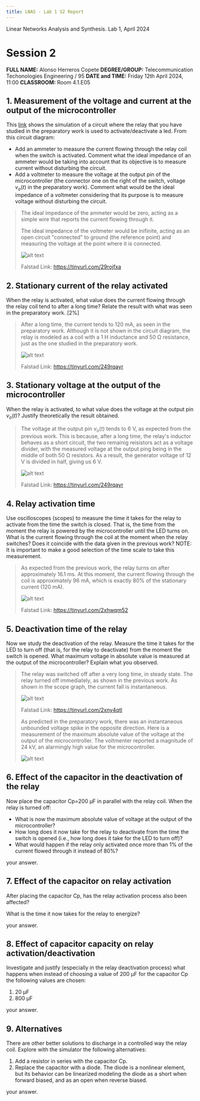 ```yaml
---
title: LNAS - Lab 1 S2 Report
---
```


<style>
:root {
    --markdown-font-family: "Times New Roman", Times, serif;
    --markdown-font-size: 10.5pt;
    --vscode-textBlockQuote-border: #9599e1;
}
</style>

<p class="supt1 center">Linear Networks Analysis and Synthesis. Lab 1, April 2024</p>

# Session 2

**FULL NAME:** Alonso Herreros Copete
**DEGREE/GROUP:** Telecommunication Techonologies Engineering / 95
**DATE and TIME:** Friday 12th April 2024, 11:00
**CLASSROOM:** Room 4.1.E05

## 1. Measurement of the voltage and current at the output of the microcontroller

This [link](https://tinyurl.com/28rkgpau) shows the simulation of a circuit where the relay that you have
studied in the preparatory work is used to activate/deactivate a led. From this circuit diagram:

* Add an ammeter to measure the current flowing through the relay coil when the switch is activated. Comment
  what the ideal impedance of an ammeter would be taking into account that its objective is to measure current
  without disturbing the circuit.
* Add a voltmeter to measure the voltage at the output pin of the microcontroller (the connector one on the
  right of the switch, voltage $v_o(t)$ in the preparatory work). Comment what would be the ideal impedance of
  a voltmeter considering that its purpose is to measure voltage without disturbing the circuit.

> The ideal impedance of the ammeter would be zero, acting as a simple wire that reports the current flowing
> through it.
>
> The ideal impedance of the voltmeter would be inifinite, acting as an open circuit "connected" to ground
> (the reference point) and measuring the voltage at the point where it is connected.
>
> ![alt text](img/fig_2.2.1.1.png)
>
> <p class="caption center">
> Falstad Link: <a href="https://tinyurl.com/29rojfxa">https://tinyurl.com/29rojfxa</a>
> </p>

## 2. Stationary current of the relay activated
When the relay is activated, what value does the current flowing through the relay coil tend to after a long
time? Relate the result with what was seen in the preparatory work. [2%]

> After a long time, the current tends to 120 mA, as seen in the preparatory work. Although it is not shown in
> the circuit diagram, the relay is modeled as a coil with a 1 H inductance and 50 Ω resistance, just as the
> one studied in the preparatory work.
>
> ![alt text](img/fig_2.2.2.1.png)
>
> <p class="caption center">
> Falstad Link: <a href="https://tinyurl.com/249rqayr">https://tinyurl.com/249rqayr</a>
> </p>

## 3. Stationary voltage at the output of the microcontroller
When the relay is activated, to what value does the voltage at the output pin $v_o(t)$? Justify theoretically
the result obtained.

> The voltage at the output pin $v_o(t)$ tends to 6 V, as expected from the previous work. This is because,
> after a long time, the relay's inductor behaves as a short circuit, the two remainig reisistors act as a
> voltage divider, with the measured voltage at the output ping being in the middle of both 50 Ω resistors.
> As a result, the generator voltage of 12 V is divided in half, giving us 6 V.
>
> ![alt text](img/fig_2.2.2.1.png)
>
> <p class="caption center">
> Falstad Link: <a href="https://tinyurl.com/249rqayr">https://tinyurl.com/249rqayr</a>
> </p>

## 4. Relay activation time
Use oscilloscopes (scopes) to measure the time it takes for the relay to activate from the time the switch is
closed. That is, the time from the moment the relay is powered by the microcontroller until the LED turns on.
What is the current flowing through the coil at the moment when the relay switches? Does it coincide with the
data given in the previous work? NOTE: It is important to make a good selection of the time scale to take this
measurement.

> As expected from the previous work, the relay turns on after approximately 16.1 ms. At this moment, the
> current flowing through the coil is approximately 96 mA, which is exactly 80% of the stationary current
> (120 mA).
>
> ![alt text](img/fig_2.2.4.1.png)
>
> <p class="caption center">
> Falstad Link: <a href="https://tinyurl.com/2xhwqm52">https://tinyurl.com/2xhwqm52</a>
> </p>

## 5. Deactivation time of the relay
Now we study the deactivation of the relay. Measure the time it takes for the LED to turn off (that is, for
the relay to deactivate) from the moment the switch is opened. What maximum voltage in absolute value is
measured at the output of the microcontroller? Explain what you observed.

> The relay was switched off after a very long time, in steady state. The relay turned off immediately, as
> shown in the previous work. As shown in the scope graph, the current fall is instantaneous.
>
> ![alt text](img/fig_2.2.5.1.png)
> <p class="caption center">
>    Falstad Link: <a href="https://tinyurl.com/2xny4qtl">https://tinyurl.com/2xny4qtl</a>
> </p>
>
> As predicted in the preparatory work, there was an instantaneous unbounded voltage spike in the opposite
> direction. Here is a measurement of the maximum absolute value of the voltage at the output of the
> microcontroller. The voltmenter reported a magnitude of 24 kV, an alarmingly high value for the
> microcontroller.
>
> ![alt text](img/fig_2.2.5.2.png)

## 6. Effect of the capacitor in the deactivation of the relay
Now place the capacitor Cp=200 µF in parallel with the relay coil. When the relay is turned off:

* What is now the maximum absolute value of voltage at the output of the microcontroller?
* How long does it now take for the relay to deactivate from the time the switch is opened (i.e., how long
  does it take for the LED to turn off)?
* What would happen if the relay only activated once more than 1% of the current flowed through it instead of
  80%?

<!-- TODO: Insert the screenshot(s) here and, optionally, the link(s). -->

<!-- TODO: Insert here the explanation of what is observed in the screenshot and the reasoning of -->
your answer.

## 7. Effect of the capacitor on relay activation
After placing the capacitor Cp, has the relay activation process also been affected?

What is the time it now takes for the relay to energize?

<!-- TODO: Insert the screenshot(s) here and, optionally, the link(s). -->

<!-- TODO: Insert here the explanation of what is observed in the screenshot and the reasoning of -->
your answer.

## 8. Effect of capacitor capacity on relay activation/deactivation
Investigate and justify (especially in the relay deactivation process) what happens when instead of choosing a
value of 200 µF for the capacitor Cp the following values ​​are chosen:

1. 20 µF
2. 800 µF

<!-- TODO: Insert the screenshot(s) here and, optionally, the link(s). -->

<!-- TODO: Insert here the explanation of what is observed in the screenshot and the reasoning of -->
your answer.

## 9. Alternatives
There are other better solutions to discharge in a controlled way the relay coil.
Explore with the simulator the following alternatives:

1. Add a resistor in series with the capacitor Cp.
2. Replace the capacitor with a diode. The diode is a nonlinear element, but its behavior can be linearized
   modeling the diode as a short when forward biased, and as an open when reverse biased.

<!-- TODO: Insert the screenshot(s) here and, optionally, the link(s). -->

<!-- TODO: Insert here the explanation of what is observed in the screenshot and the reasoning of -->
your answer.